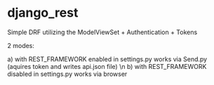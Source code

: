 # django_rest

Simple DRF utilizing the ModelViewSet + Authentication + Tokens 

2 modes: 

a) with REST_FRAMEWORK enabled in settings.py works via Send.py (aquires token and writes api.json file) \n
b) with REST_FRAMEWORK disabled in settings.py works via browser 
